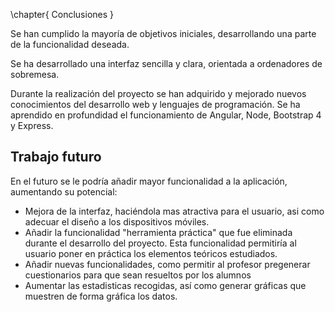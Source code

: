 \chapter{ Conclusiones }

Se han cumplido la mayoría de objetivos iniciales, desarrollando una parte de la funcionalidad deseada.

Se ha desarrollado una interfaz sencilla y clara, orientada a ordenadores de sobremesa.

Durante la realización del proyecto se han adquirido y mejorado nuevos conocimientos del desarrollo web y lenguajes de programación. Se ha aprendido en profundidad el funcionamiento de Angular, Node, Bootstrap 4 y Express.

## Trabajo futuro

En el futuro se le podría añadir mayor funcionalidad a la aplicación, aumentando su potencial:

* Mejora de la interfaz, haciéndola mas atractiva para el usuario, asi como adecuar el diseño a los dispositivos móviles.
* Añadir la funcionalidad "herramienta práctica" que fue eliminada durante el desarrollo del proyecto.
  Esta funcionalidad permitiría al usuario poner en práctica los elementos teóricos estudiados.
* Añadir nuevas funcionalidades, como permitir al profesor pregenerar cuestionarios para que sean resueltos por los alumnos
* Aumentar las estadisticas recogidas, así como generar gráficas que muestren de forma gráfica los datos.
